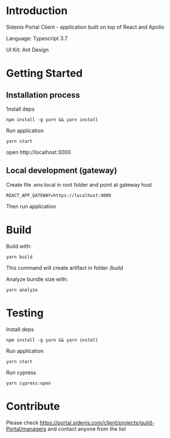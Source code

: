 # Introduction

Sidenis Portal Client - application built on top of React and Apollo

Language: Typescript 3.7

UI Kit: Ant Design

# Getting Started

## Installation process

1nstall deps

`npm install -g yarn && yarn install`

Run application

`yarn start`

open http://localhost:3000

## Local development (gateway)

Create file .env.local in root folder and point at gateway host

`REACT_APP_GATEWAY=https://localhost:4000`

Then run application

# Build

Build with:

`yarn build`

This command will create artifact in folder /build

Analyze bundle size with:

`yarn analyze`

# Testing

Install deps

`npm install -g yarn && yarn install`

Run application

`yarn start`

Run cypress

`yarn cypress:open`

# Contribute

Please check https://portal.sidenis.com/client/projects/guild-Portal/managers and contact anyone from the list
